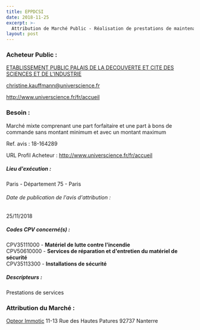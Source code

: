 ```yaml
---
title: EPPDCSI
date: 2018-11-25
excerpt: >-
  Attribution de Marché Public - Réalisation de prestations de maintenance des installations de sécurité sur les deux sites de l'Eppdcsi
layout: post
---
```


### Acheteur Public : 
<a href="/acheteur-34/siren-519587851"> ETABLISSEMENT PUBLIC PALAIS DE LA DECOUVERTE ET CITE DES SCIENCES ET DE L'INDUSTRIE</a><br/>



christine.kauffmann@universcience.fr


http://www.universcience.fr/fr/accueil
### Besoin :

Marché mixte comprenant une part forfaitaire et une part à bons de commande sans montant minimum et avec un montant maximum

Ref. avis : 18-164289

URL Profil Acheteur : http://www.universcience.fr/fr/accueil

##### Lieu d'exécution :

Paris - Département 75 - Paris

###### Date de publication de l'avis d'attribution : 
25/11/2018

##### Codes CPV concerné(s) :
CPV35111000 - **Matériel de lutte contre l'incendie** <br/>
CPV50610000 - **Services de réparation et d'entretien du matériel de sécurité** <br/>
CPV35113300 - **Installations de sécurité** <br/>

##### Descripteurs :
Prestations de services <br/>

### Attribution du Marché :
<a href="/entreprise-267/siren-552008914"> Opteor Immotic</a>    11-13 Rue des Hautes Patures 92737 Nanterre <br/>
